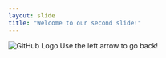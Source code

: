 ```yaml
---
layout: slide
title: "Welcome to our second slide!"
---
```

![GitHub Logo](/images/logo.png)
Use the left arrow to go back! 
